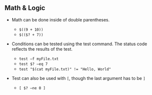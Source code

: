 ## Math & Logic

- Math can be done inside of double parentheses.
  - `$((9 + 10))`
  - `$(($? + 7))`
- Conditions can be tested using the test command. The status code reflects the results of the test.
  - `test –f myFile.txt`
  - `test $? –eq 7`
  - `test "$(cat myFile.txt)" != "Hello, World"`

- Test can also be used with `[`, though the last argument has to be `]`
  - `[ $? –ne 0 ]`
